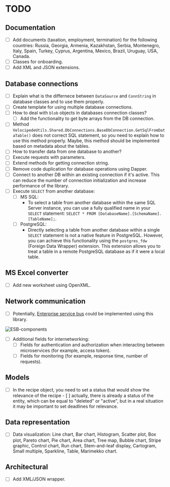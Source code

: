 # TODO 

## Documentation 

- [ ] Add documents (taxation, employment, termination) for the following countries: Russia, Georgia, Armenia, Kazakhstan, Serbia, Montenegro, Italy, Spain, Turkey, Cyprus, Argentina, Mexico, Brazil, Uruguay, USA, Canada.
- [ ] Classes for onboarding.
- [ ] Add XML and JSON extensions.

## Database connections 

- [ ] Explain what is the differnece between `DataSource` and `ConnString` in database classes and to use them properly. 
- [ ] Create template for using multiple database connections.
- [ ] How to deal with `blob` objects in databases connection classes?
    - [ ] Add the functionality to get byte arrays from the DB connection.
- [ ] Method `VelocipedeUtils.Shared.DbConnections.BaseDbConnection.GetSqlFromDataTable()` does not correct SQL statement, so you need to explain how to use this method properly. Maybe, this method should be implemented based on metadata about the tables.
- [ ] How to transfer data from one database to another?
- [ ] Execute requests with parameters.
- [ ] Extend methods for getting connection string.
- [ ] Remove code duplication for database operations using Dapper.
- [ ] Connect to another DB within an existing connection if it's active. This can reduce the number of connection initialization and increase performance of the library.
- [ ] Execute `SELECT` from another database:
    - [ ] MS SQL:
        - To select a table from another database within the same SQL Server instance, you can use a fully qualified name in your `SELECT` statement: `SELECT * FROM [DatabaseName].[SchemaName].[TableName];`.
    - [ ] PostgreSQL:
        - Directly selecting a table from another database within a single `SELECT` statement is not a native feature in PostgreSQL. However, you can achieve this functionality using the `postgres_fdw` (Foreign Data Wrapper) extension. This extension allows you to treat a table in a remote PostgreSQL database as if it were a local table.

## MS Excel converter 

- [ ] Add new worksheet using OpenXML. 

## Network communication 

- [ ] Potentially, [Enterprise service bus](https://en.wikipedia.org/wiki/Enterprise_service_bus) could be implemented using this library.

![ESB-components](https://upload.wikimedia.org/wikipedia/commons/thumb/1/1d/ESB_Component_Hive.png/330px-ESB_Component_Hive.png)

- [ ] Additional fields for internetworking:
    - [ ] Fields for authentication and authorization when interacting between microservices (for example, access token).
    - [ ] Fields for monitoring (for example, response time, number of requests).

## Models

- [ ] In the recipe object, you need to set a status that would show the relevance of the recipe - [ ] actually, there is already a status of the entity, which can be equal to "deleted" or "active", but in a real situation it may be important to set deadlines for relevance.

## Data representation

- [ ] Data visualization: Line chart, Bar chart, Histogram, Scatter plot, Box plot, Pareto chart, Pie chart, Area chart, Tree map, Bubble chart, Stripe graphic, Control chart, Run chart, Stem-and-leaf display, Cartogram, Small multiple, Sparkline, Table, Marimekko chart. 

## Architectural 

- [ ] Add XML/JSON wrapper.

